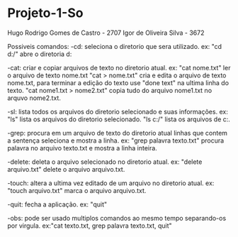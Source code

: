 # Projeto-1-So
Hugo Rodrigo Gomes de Castro - 2707
Igor de Oliveira Silva - 3672

Possiveis comandos:
  -cd: seleciona o diretorio que sera utilizado.
    ex: "cd d:/" abre o diretoria d:
    
  -cat: criar e copiar arquivos de texto no diretorio atual.
    ex: "cat nome.txt" ler o arquivo de texto nome.txt
        "cat > nome.txt" cria e edita o arquivo de texto nome.txt, para terminar a edição do texto use "done text" na ultima linha do texto.
        "cat nome1.txt > nome2.txt" copia tudo do arquivo nome1.txt no arquvo nome2.txt.
        
  -sl: lista todos os arquivos do diretorio selecionado e suas informações.
    ex: "ls" lista os arquivos do diretorio selecionado.
        "ls c:/" lista os arquivos de c:.
        
  -grep: procura em um arquivo de texto do diretorio atual linhas que contem a sentença seleciona e mostra a linha.
    ex: "grep palavra texto.txt" procura palavra no arquivo texto.txt e mostra a linha inteira.
    
  -delete: deleta o arquivo selecionado no diretorio atual.
    ex: "delete arquivo.txt" delete o arquivo arquivo.txt.
    
  -touch: altera a ultima vez editado de um arquivo no diretorio atual.
    ex: "touch arquivo.txt" marca o arquivo arquivo.txt.
    
  -quit: fecha a aplicação.
    ex: "quit"
    
  -obs: pode ser usado multiplos comandos ao mesmo tempo separando-os por virgula.
    ex:"cat texto.txt, grep palavra texto.txt, quit"
   
